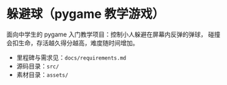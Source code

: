 # 躲避球（pygame 教学游戏）

面向中学生的 pygame 入门教学项目：控制小人躲避在屏幕内反弹的弹球，
碰撞会扣生命，存活越久得分越高，难度随时间增加。

- 里程碑与需求见：`docs/requirements.md`
- 源码目录：`src/`
- 素材目录：`assets/`

